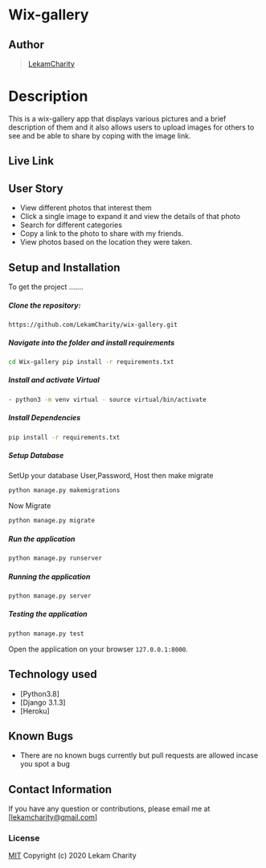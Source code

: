 # Wix-gallery
## Author  
  
>[LekamCharity](https://github.com/LekamCharity/wix-gallery.git)  
  
# Description  
This is a wix-gallery app that displays various pictures and a brief description of them and it also allows users to upload images for others to see and be able to share by coping with the image link.
  
##  Live Link  


## User Story  
  
* View different photos that interest them  
* Click a single image to expand it and view the details of that photo  
* Search for different categories   
* Copy a link to the photo to share with my friends.  
* View photos based on the location they were taken.  
  

  
## Setup and Installation  
To get the project .......  
  
##### Clone the repository:  
 ```
https://github.com/LekamCharity/wix-gallery.git
```
##### Navigate into the folder and install requirements  
 ```bash 
cd Wix-gallery pip install -r requirements.txt 
```
##### Install and activate Virtual  
 ```bash 
- python3 -m venv virtual - source virtual/bin/activate  
```  
##### Install Dependencies  
 ```bash 
 pip install -r requirements.txt 
```  
 ##### Setup Database  
  SetUp your database User,Password, Host then make migrate  
 ```bash 
python manage.py makemigrations 
 ``` 
 Now Migrate  
 ```bash 
 python manage.py migrate 
```
##### Run the application  
 ```bash 
 python manage.py runserver 
``` 
##### Running the application  
 ```bash 
 python manage.py server 
```
##### Testing the application  
 ```bash 
 python manage.py test 
```
Open the application on your browser `127.0.0.1:8000`.  
  
  
## Technology used  
  
* [Python3.8]
* [Django 3.1.3]
* [Heroku]
  
## Known Bugs  
* There are no known bugs currently but pull requests are allowed incase you spot a bug  
  
## Contact Information   
If you have any question or contributions, please email me at [lekamcharity@gmail.com]  

### License
  [MIT](https://github.com/LekamCharity/wix-gallery/blob/master/License) Copyright (c) 2020 Lekam Charity

